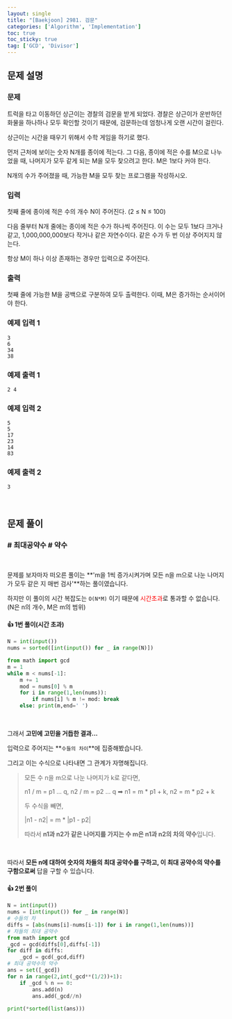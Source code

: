 ```yaml
---
layout: single
title: "[Baekjoon] 2981. 검문"
categories: ['Algorithm', 'Implementation']
toc: true
toc_sticky: true
tag: ['GCD', 'Divisor']
---
```


## 문제 설명

### 문제

트럭을 타고 이동하던 상근이는 경찰의 검문을 받게 되었다. 경찰은 상근이가 운반하던 화물을 하나하나 모두 확인할 것이기 때문에, 검문하는데 엄청나게 오랜 시간이 걸린다.

상근이는 시간을 때우기 위해서 수학 게임을 하기로 했다.

먼저 근처에 보이는 숫자 N개를 종이에 적는다. 그 다음, 종이에 적은 수를 M으로 나누었을 때, 나머지가 모두 같게 되는 M을 모두 찾으려고 한다. M은 1보다 커야 한다.

N개의 수가 주어졌을 때, 가능한 M을 모두 찾는 프로그램을 작성하시오.

### 입력

첫째 줄에 종이에 적은 수의 개수 N이 주어진다. (2 ≤ N ≤ 100)

다음 줄부터 N개 줄에는 종이에 적은 수가 하나씩 주어진다. 이 수는 모두 1보다 크거나 같고, 1,000,000,000보다 작거나 같은 자연수이다. 같은 수가 두 번 이상 주어지지 않는다.

항상 M이 하나 이상 존재하는 경우만 입력으로 주어진다.

### 출력

첫째 줄에 가능한 M을 공백으로 구분하여 모두 출력한다. 이때, M은 증가하는 순서이어야 한다.

### 예제 입력 1 

```
3
6
34
38
```

### 예제 출력 1 

```
2 4
```

### 예제 입력 2 

```
5
5
17
23
14
83
```

### 예제 출력 2 

```
3
```

<br>

## 문제 풀이

### \# 최대공약수 \# 약수

<br>

문제를 보자마자 떠오른 풀이는 **'m을 1씩 증가시켜가며 모든 n을 m으로 나눈 나머지가 모두 같은 지 매번 검사'**하는 풀이였습니다. 

하지만 이 풀이의 시간 복잡도는 `O(N*M)` 이기 때문에 <span style="color:red">시간초과</span>로 통과할 수 없습니다. (N은 n의 개수, M은 m의 범위)

#### 👍 1번 풀이(시간 초과)

```python
N = int(input())
nums = sorted([int(input()) for _ in range(N)])

from math import gcd
m = 1
while m < nums[-1]:
    m += 1
    mod = nums[0] % m
    for i in range(1,len(nums)):
        if nums[i] % m != mod: break
    else: print(m,end=' ')
```

<br>

그래서 **고민에 고민을 거듭한 결과...**

입력으로 주어지는 **`수들의 차이`**에 집중해봤습니다. 

그리고 이는 수식으로 나타내면 그 관계가 자명해집니다. 

> 모든 수 n을 m으로 나눈 나머지가 k로 같다면, 
>
> n1 / m = p1 ... q, n2 / m = p2 ... q ➡ n1 = m * p1 + k, n2 = m * p2 + k 
>
> 두 수식을 빼면, 
>
> \|n1 - n2\| = m * \|p1 - p2\|
>
> 따라서 **n1과 n2가 같은 나머지를 가지는 수 m은 n1과 n2의 차의 약수**입니다.  

<br>

따라서 **모든 n에 대하여 숫자의 차들의 최대 공약수를 구하고, 이 최대 공약수의 약수를 구함으로써** 답을 구할 수 있습니다. 

#### 👍 2번 풀이 

```python
N = int(input())
nums = [int(input()) for _ in range(N)]
# 수들의 차
diffs = [abs(nums[i]-nums[i-1]) for i in range(1,len(nums))]
# 차들의 최대 공약수
from math import gcd
_gcd = gcd(diffs[0],diffs[-1])
for diff in diffs:
    _gcd = gcd(_gcd,diff)
# 최대 공약수의 약수
ans = set([_gcd])
for n in range(2,int(_gcd**(1/2))+1):
    if _gcd % n == 0:
        ans.add(n)
        ans.add(_gcd//n)
        
print(*sorted(list(ans)))
```

<br>

















